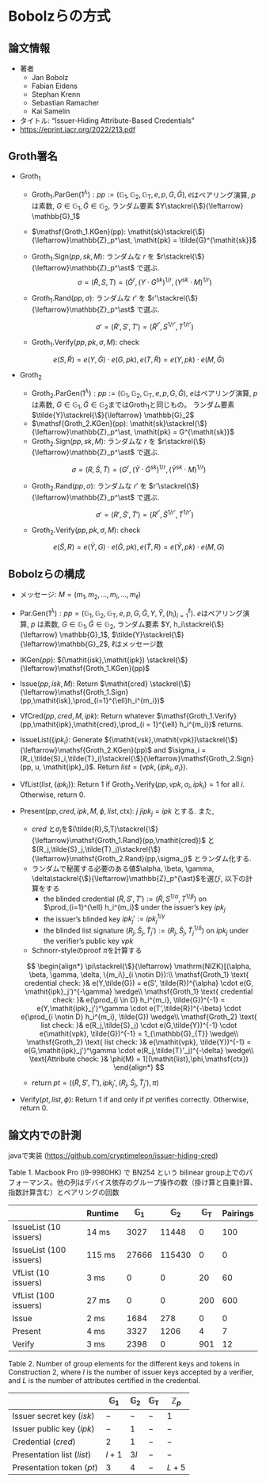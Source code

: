 # Bobolzらの方式

## 論文情報

- 著者
    - Jan Bobolz
    - Fabian Eidens
    - Stephan Krenn
    - Sebastian Ramacher
    - Kai Samelin
- タイトル: “Issuer-Hiding Attribute-Based Credentials”
- https://eprint.iacr.org/2022/213.pdf

## Groth署名

- $\mathsf{Groth_1}$
    - $\mathsf{Groth_1.ParGen}(1^\lambda): pp:=(\mathbb{G}_1, \mathbb{G}_2, \mathbb{G}_\mathrm{T}, e, p, G, \tilde{G}), e$はペアリング演算, $p$ は素数, $G\in \mathbb{G}_1, \tilde{G}\in \mathbb{G}_2$, ランダム要素 $Y\stackrel{\$}{\leftarrow} \mathbb{G}_1$
    - $\mathsf{Groth_1.KGen}(pp): \mathit{sk}\stackrel{\$}{\leftarrow}\mathbb{Z}_p^\ast, \mathit{pk} = \tilde{G}^{\mathit{sk}}$
    - $\mathsf{Groth_1.Sign}(pp, \mathit{sk},M):$ ランダムな $r$ を $r\stackrel{\$}{\leftarrow}\mathbb{Z}_p^\ast$ で選ぶ.    
    $$
    \sigma = (\tilde{R},S,T) = (\tilde{G}^r, (Y\cdot G^{\mathit{sk}})^{1/r}, (Y^{\mathit{sk}}\cdot M)^{1/r})
    $$
    - $\mathsf{Groth_1.Rand}(pp,\sigma):$ ランダムな $r'$ を $r'\stackrel{\$}{\leftarrow}\mathbb{Z}_p^\ast$ で選ぶ.
        
        $$
        \sigma' = (\tilde{R}',S',T') = (\tilde{R}^{r'}, S^{1/r'}, T^{1/r'})
        $$
        
    - $\mathsf{Groth_1.Verify}(pp,\mathit{pk},\sigma,M):$  check
    
    $$
    e(S,\tilde{R}) = e(Y,\tilde{G})\cdot e(G,\mathit{pk}), e(T,\tilde{R}) = e(Y,\mathit{pk})\cdot e(M,\tilde{G})
    $$
    
- $\mathsf{Groth_2}$
    - $\mathsf{Groth_2.ParGen}(1^\lambda): pp:=(\mathbb{G}_1, \mathbb{G}_2, \mathbb{G}_\mathrm{T}, e, p, G, \tilde{G})$, $\mathit{e}$はペアリング演算, $p$ は素数, $G\in \mathbb{G}_1, \tilde{G}\in \mathbb{G}_2$までは$\mathsf{Groth_1}$と同じもの。 ランダム要素 $\tilde{Y}\stackrel{\$}{\leftarrow} \mathbb{G}_2$
    - $\mathsf{Groth_2.KGen}(pp): \mathit{sk}\stackrel{\$}{\leftarrow}\mathbb{Z}_p^\ast, \mathit{pk} = G^{\mathit{sk}}$
    - $\mathsf{Groth_2.Sign}(pp, \mathit{sk},M):$ ランダムな $r$ を $r\stackrel{\$}{\leftarrow}\mathbb{Z}_p^\ast$ で選ぶ.
    
    $$
    \sigma = (R,\tilde{S},\tilde{T}) = (G^r, (\tilde{Y}\cdot \tilde{G}^{\mathit{sk}})^{1/r}, (\tilde{Y}^{\mathit{sk}}\cdot M)^{1/r})
    $$
    
    - $\mathsf{Groth_2.Rand}(pp,\sigma):$ ランダムな $r'$ を $r'\stackrel{\$}{\leftarrow}\mathbb{Z}_p^\ast$ で選ぶ.
        
        $$
        \sigma' = (R',\tilde{S}',\tilde{T}') = (R^{r'}, \tilde{S}^{1/r'}, \tilde{T}^{1/r'})
        $$
        
    - $\mathsf{Groth_2.Verify}(pp,\mathit{pk},\sigma,M):$  check
    
    $$
    e(\tilde{S},R) = e(\tilde{Y},G)\cdot e(\tilde{G},\mathit{pk}), e(\tilde{T},R) = e(\tilde{Y},\mathit{pk})\cdot e(M,G)
    $$
    

## Bobolzらの構成

- メッセージ: $M = (m_1, m_2, \ldots, m_i, \ldots, m_\ell)$
- $\mathsf{Par.Gen}(1^\lambda): pp = (\mathbb{G}_1, \mathbb{G}_2, \mathbb{G}_\mathrm{T}, e, p, G, \tilde{G}, Y, \tilde{Y}, (h_i)_{i = 1}^{\ell})$.  $\mathit{e}$はペアリング演算, $p$ は素数, $G\in \mathbb{G}_1, \tilde{G}\in \mathbb{G}_2$, ランダム要素 $Y, h_i\stackrel{\$}{\leftarrow} \mathbb{G}_1$, $\tilde{Y}\stackrel{\$}{\leftarrow}\mathbb{G}_2$, $\ell$はメッセージ数
- $\mathsf{IKGen}(pp):$ $(\mathit{isk},\mathit{ipk}) \stackrel{\$}{\leftarrow}\mathsf{Groth_1.KGen}(pp)$
- $\mathsf{Issue}(pp,\mathit{isk},M)$: Return $\mathit{cred} \stackrel{\$}{\leftarrow}\mathsf{Groth_1.Sign}(pp,\mathit{isk},\prod_{i=1}^{\ell}h_i^{m_i})$
- $\mathsf{VfCred}(pp, \mathit{cred}, M, \mathit{ipk}):$ Return whatever $\mathsf{Groth_1.Verify}(pp,\mathit{ipk},\mathit{cred},\prod_{i = 1}^{\ell} h_i^{m_i})$ returns.
- $\mathsf{IssueList}(\{\mathit{ipk}_i\}:$  Generate $(\mathit{vsk},\mathit{vpk})\stackrel{\$}{\leftarrow}\mathsf{Groth_2.KGen}(pp)$ and $\sigma_i = (R_i,\tilde{S}_i,\tilde{T}_i)\stackrel{\$}{\leftarrow}\mathsf{Groth_2.Sign}(pp, u, \mathit{ipk}_i)$. Return $\mathit{list} = (\mathit{vpk},\{\mathit{ipk}_i,\sigma_i\})$.
- $\mathsf{VfList}(\mathit{list},\{\mathit{ipk}_i\}):$  Return 1 if $\mathsf{Groth_2.Verify}(pp, \mathit{vpk}, \sigma_i, \mathit{ipk}_i) = 1$ for all $i$. Otherwise, return 0.
- $\mathsf{Present}(pp, \mathit{cred}, \mathit{ipk}, M, \phi, \mathit{list}, \mathsf{ctx}):$  $j$ $j$$\mathit{ipk}_j = \mathit{ipk}$ とする. また,
    - $\mathit{cred}$ と$\sigma_j$を$(\tilde{R},S,T)\stackrel{\$}{\leftarrow}\mathsf{Groth_1.Rand}(pp,\mathit{cred})$ と $(R_j,\tilde{S}_j,\tilde{T}_j)\stackrel{\$}{\leftarrow}\mathsf{Groth_2.Rand}(pp,\sigma_j)$ とランダム化する.
    - ランダムで秘匿する必要のある値$\alpha, \beta, \gamma, \delta\stackrel{\$}{\leftarrow}\mathbb{Z}_p^{\ast}$を選び, 以下の計算をする
        - the blinded credential $(\tilde{R},S',T') := (\tilde{R},S^{1/\alpha}, T^{1/\beta})$ on $\prod_{i=1}^{\ell} h_i^{m_i}$ under the issuer’s key $\mathit{ipk}_j$
        - the issuer’s blinded key $\mathit{ipk}_j' := ipk_j^{1/\gamma}$
        - the blinded list signature $(R_j,\tilde{S}_j,\tilde{T}_j') := (R_j, \tilde{S}_j, \tilde{T}_j^{1/\delta})$ on $\mathit{ipk}_j$ under the verifier’s public key $\mathit{vpk}$
    - Schnorr-styleのproof $\pi$を計算する
    
    $$
    \begin{align*}
    \pi\stackrel{\$}{\leftarrow} \mathrm{NIZK}[(\alpha, \beta, \gamma, \delta, \{m_i\}_{i \notin D}):\\
    \mathsf{Groth_1} \text{ credential check: }& e(Y,\tilde{G}) = e(S', \tilde{R})^{\alpha} \cdot e(G, \mathit{ipk}_j')^{-\gamma} \wedge\\
    \mathsf{Groth_1} \text{ credential check: }& e(\prod_{i \in D} h_i^{m_i}, \tilde{G})^{-1} = e(Y,\mathit{ipk}_j')^\gamma \cdot e(T',\tilde{R})^{-\beta} \cdot e(\prod_{i \notin D} h_i^{m_i}, \tilde{G}) \wedge\\
    \mathsf{Groth_2} \text{ list check: }& e(R_j,\tilde{S}_j) \cdot e(G,\tilde{Y})^{-1} \cdot e(\mathit{vpk}, \tilde{G})^{-1} = 1_{\mathbb{G}_{T}} \wedge\\
    \mathsf{Groth_2} \text{ list check: }& e(\mathit{vpk}, \tilde{Y})^{-1}  =  e(G,\mathit{ipk}_j')^\gamma \cdot e(R_j,\tilde{T}'_j)^{-\delta} \wedge\\
    \text{Attribute check: }& \phi(M) = 1](\mathit{list},\phi,\mathsf{ctx})
    \end{align*}
    $$
    
    - return $\mathit{pt} = ((\tilde{R}, S', T'), \mathit{ipk}_j', (R_j, \tilde{S}_j, \tilde{T}_j'), \pi)$
- $\mathsf{Verify}(\mathit{pt},\mathit{list},\phi):$ Return 1 if and only if $\mathit{pt}$ verifies correctly. Otherwise, return 0.

## 論文内での計測

javaで実装 (https://github.com/cryptimeleon/issuer-hiding-cred)

Table 1. Macbook Pro (i9-9980HK) で BN254 という bilinear group上でのパフォーマンス。他の列はデバイス依存のグループ操作の数（掛け算と自乗計算、指数計算含む）とペアリングの回数

|  | Runtime | $\mathbb{G}_1$ | $\mathbb{G}_2$ | $\mathbb{G}_\mathrm{T}$ | Pairings |
| --- | --- | --- | --- | --- | --- |
| $\mathsf{IssueList}$ (10 issuers) | 14 ms | 3027 | 11448 | 0 | 100 |
| $\mathsf{IssueList}$ (100 issuers) | 115 ms | 27666 | 115430 | 0 | 0 |
| $\mathsf{VfList}$ (10 issuers) | 3 ms | 0 | 0  | 20 | 60 |
| $\mathsf{VfList}$ (100 issuers) | 27 ms | 0 | 0 | 200 | 600 |
| Issue | 2 ms | 1684 | 278 | 0 | 0 |
| Present | 4 ms | 3327 | 1206 | 4 | 7 |
| Verify | 3 ms | 2398 | 0 | 901 | 12 |

Table 2. Number of group elements for the different keys and tokens in Construction 2, where $I$ is the number of issuer keys accepted by a verifier, and $L$ is the number of attributes certified in the credential.

|  | $\mathbb{G}_1$ | $\mathbb{G}_2$ | $\mathbb{G}_\mathrm{T}$ | $\mathbb{Z}_p$ |
| --- | --- | --- | --- | --- |
| Issuer secret key $(\mathit{isk})$ | $-$ | $-$ | $-$ | 1 |
| Issuer public key $(\mathit{ipk})$ | $-$ | $1$ | $-$ | $-$ |
| Credential $(\mathit{cred} )$ | $2$ | $1$ | $-$ | $-$ |
| Presentation list $(\mathit{list})$ | $I + 1$ | $3I$ | $-$ | $-$ |
| Presentation token $(\mathit{pt})$ | $3$ | $4$ | $-$ | $L+5$ |